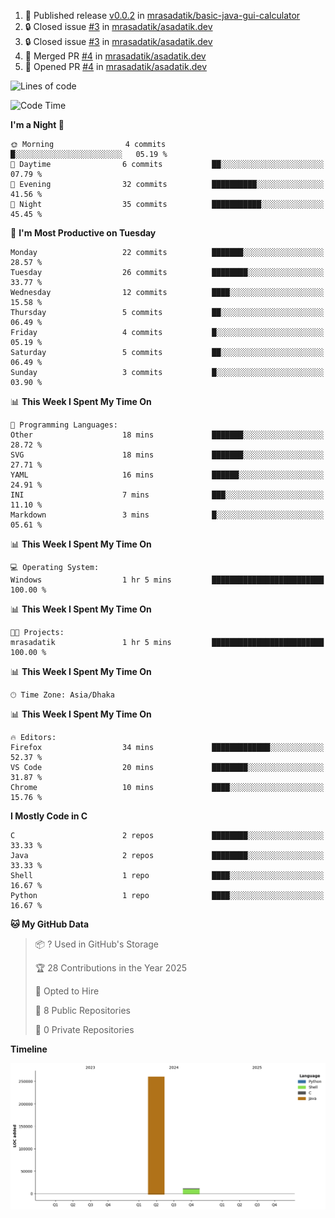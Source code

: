 <!--START_SECTION:activity-->
1. 🚀 Published release [v0.0.2](https://github.com/mrasadatik/basic-java-gui-calculator/releases/tag/v0.0.2) in [mrasadatik/basic-java-gui-calculator](https://github.com/mrasadatik/basic-java-gui-calculator)
2. 🔒 Closed issue [#3](https://github.com/mrasadatik/asadatik.dev/issues/3) in [mrasadatik/asadatik.dev](https://github.com/mrasadatik/asadatik.dev)
3. 🔒 Closed issue [#3](https://github.com/mrasadatik/asadatik.dev/issues/3) in [mrasadatik/asadatik.dev](https://github.com/mrasadatik/asadatik.dev)
4. 🎉 Merged PR [#4](https://github.com/mrasadatik/asadatik.dev/pull/4) in [mrasadatik/asadatik.dev](https://github.com/mrasadatik/asadatik.dev)
5. 💪 Opened PR [#4](https://github.com/mrasadatik/asadatik.dev/pull/4) in [mrasadatik/asadatik.dev](https://github.com/mrasadatik/asadatik.dev)
<!--END_SECTION:activity-->

<!--START_SECTION:lines-of-code-->

![Lines of code](https://img.shields.io/badge/From%20Hello%20World%20I%27ve%20Written-272.3%20thousand%20lines%20of%20code-blue)

<!--END_SECTION:lines-of-code-->

<!--START_SECTION:coding-time-->
![Code Time](http://img.shields.io/badge/Code%20Time-2%20hrs%2038%20mins-blue)


<!--END_SECTION:coding-time-->

<!--START_SECTION:commit-time-distribution-->
**I'm a Night 🦉** 

```text
🌞 Morning                4 commits           █░░░░░░░░░░░░░░░░░░░░░░░░   05.19 % 
🌆 Daytime                6 commits           ██░░░░░░░░░░░░░░░░░░░░░░░   07.79 % 
🌃 Evening                32 commits          ██████████░░░░░░░░░░░░░░░   41.56 % 
🌙 Night                  35 commits          ███████████░░░░░░░░░░░░░░   45.45 % 
```



<!--END_SECTION:commit-time-distribution-->

<!--START_SECTION:weekly-commit-stats-->
📅 **I'm Most Productive on Tuesday** 

```text
Monday                   22 commits          ███████░░░░░░░░░░░░░░░░░░   28.57 % 
Tuesday                  26 commits          ████████░░░░░░░░░░░░░░░░░   33.77 % 
Wednesday                12 commits          ████░░░░░░░░░░░░░░░░░░░░░   15.58 % 
Thursday                 5 commits           ██░░░░░░░░░░░░░░░░░░░░░░░   06.49 % 
Friday                   4 commits           █░░░░░░░░░░░░░░░░░░░░░░░░   05.19 % 
Saturday                 5 commits           ██░░░░░░░░░░░░░░░░░░░░░░░   06.49 % 
Sunday                   3 commits           █░░░░░░░░░░░░░░░░░░░░░░░░   03.90 % 
```



<!--END_SECTION:weekly-commit-stats-->

<!--START_SECTION:language-usage-->
📊 **This Week I Spent My Time On** 

```text
💬 Programming Languages: 
Other                    18 mins             ███████░░░░░░░░░░░░░░░░░░   28.72 % 
SVG                      18 mins             ███████░░░░░░░░░░░░░░░░░░   27.71 % 
YAML                     16 mins             ██████░░░░░░░░░░░░░░░░░░░   24.91 % 
INI                      7 mins              ███░░░░░░░░░░░░░░░░░░░░░░   11.10 % 
Markdown                 3 mins              █░░░░░░░░░░░░░░░░░░░░░░░░   05.61 % 
```


<!--END_SECTION:language-usage-->

<!--START_SECTION:operating-systems-->
📊 **This Week I Spent My Time On** 

```text
💻 Operating System: 
Windows                  1 hr 5 mins         █████████████████████████   100.00 % 
```


<!--END_SECTION:operating-systems-->

<!--START_SECTION:project-stats-->
📊 **This Week I Spent My Time On** 

```text
🐱‍💻 Projects: 
mrasadatik               1 hr 5 mins         █████████████████████████   100.00 % 
```


<!--END_SECTION:project-stats-->

<!--START_SECTION:timezone-distribution-->
📊 **This Week I Spent My Time On** 

```text
🕑︎ Time Zone: Asia/Dhaka
```


<!--END_SECTION:timezone-distribution-->

<!--START_SECTION:editor-usage-->

📊 **This Week I Spent My Time On**

```text
🔥 Editors:
Firefox                  34 mins             █████████████░░░░░░░░░░░░   52.37 %
VS Code                  20 mins             ████████░░░░░░░░░░░░░░░░░   31.87 %
Chrome                   10 mins             ████░░░░░░░░░░░░░░░░░░░░░   15.76 %
```

<!--END_SECTION:editor-usage-->

<!--START_SECTION:repository-languages-->

**I Mostly Code in C**

```text
C                        2 repos             ████████░░░░░░░░░░░░░░░░░   33.33 %
Java                     2 repos             ████████░░░░░░░░░░░░░░░░░   33.33 %
Shell                    1 repo              ████░░░░░░░░░░░░░░░░░░░░░   16.67 %
Python                   1 repo              ████░░░░░░░░░░░░░░░░░░░░░   16.67 %
```

<!--END_SECTION:repository-languages-->

<!--START_SECTION:profile-info-->

**🐱 My GitHub Data**

> 📦 ? Used in GitHub's Storage
>
> 🏆 28 Contributions in the Year 2025
>
> 💼 Opted to Hire
>
> 📜 8 Public Repositories
>
> 🔑 0 Private Repositories

<!--END_SECTION:profile-info-->

<!--START_SECTION:line-of-code-chart-->

**Timeline**

![Lines of Code chart](https://raw.githubusercontent.com/mrasadatik/mrasadatik/main/assets/bar_graph.png)

<!--END_SECTION:line-of-code-chart-->
